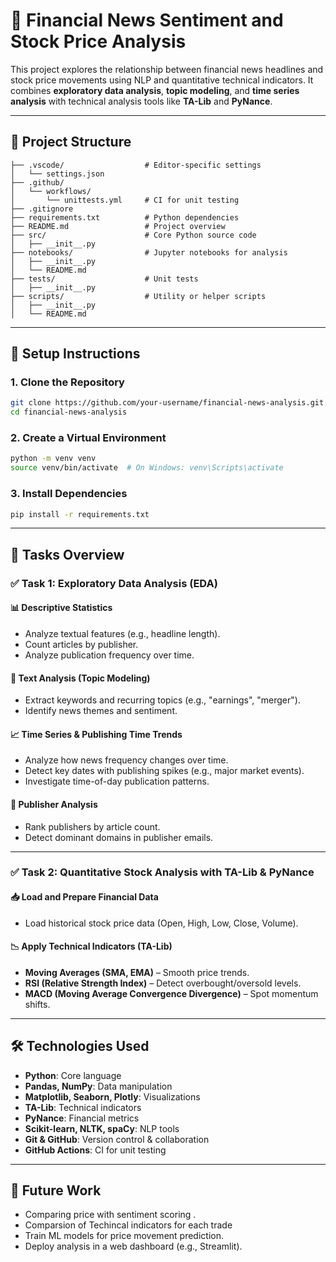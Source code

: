 # 🧠 Financial News Sentiment and Stock Price Analysis

This project explores the relationship between financial news headlines and stock price movements using NLP and quantitative technical indicators. It combines **exploratory data analysis**, **topic modeling**, and **time series analysis** with technical analysis tools like **TA-Lib** and **PyNance**.

---

## 📁 Project Structure

```
├── .vscode/                  # Editor-specific settings
│   └── settings.json
├── .github/
│   └── workflows/
│       └── unittests.yml     # CI for unit testing
├── .gitignore
├── requirements.txt          # Python dependencies
├── README.md                 # Project overview
├── src/                      # Core Python source code
│   ├── __init__.py
├── notebooks/                # Jupyter notebooks for analysis
│   ├── __init__.py
│   └── README.md
├── tests/                    # Unit tests
│   ├── __init__.py
├── scripts/                  # Utility or helper scripts
│   ├── __init__.py
│   └── README.md
```

---

## 🚀 Setup Instructions

### 1. Clone the Repository

```bash
git clone https://github.com/your-username/financial-news-analysis.git
cd financial-news-analysis
```

### 2. Create a Virtual Environment

```bash
python -m venv venv
source venv/bin/activate  # On Windows: venv\Scripts\activate
```

### 3. Install Dependencies

```bash
pip install -r requirements.txt
```

---

## 🧪 Tasks Overview

### ✅ Task 1: Exploratory Data Analysis (EDA)

#### 📊 Descriptive Statistics

* Analyze textual features (e.g., headline length).
* Count articles by publisher.
* Analyze publication frequency over time.

#### 🧠 Text Analysis (Topic Modeling)

* Extract keywords and recurring topics (e.g., "earnings", "merger").
* Identify news themes and sentiment.

#### 📈 Time Series & Publishing Time Trends

* Analyze how news frequency changes over time.
* Detect key dates with publishing spikes (e.g., major market events).
* Investigate time-of-day publication patterns.

#### 📰 Publisher Analysis

* Rank publishers by article count.
* Detect dominant domains in publisher emails.

---

### ✅ Task 2: Quantitative Stock Analysis with TA-Lib & PyNance

#### 📥 Load and Prepare Financial Data

* Load historical stock price data (Open, High, Low, Close, Volume).

#### 📉 Apply Technical Indicators (TA-Lib)

* **Moving Averages (SMA, EMA)** – Smooth price trends.
* **RSI (Relative Strength Index)** – Detect overbought/oversold levels.
* **MACD (Moving Average Convergence Divergence)** – Spot momentum shifts.




---

## 🛠️ Technologies Used

* **Python**: Core language
* **Pandas, NumPy**: Data manipulation
* **Matplotlib, Seaborn, Plotly**: Visualizations
* **TA-Lib**: Technical indicators
* **PyNance**: Financial metrics
* **Scikit-learn, NLTK, spaCy**: NLP tools
* **Git & GitHub**: Version control & collaboration
* **GitHub Actions**: CI for unit testing

---

## 📌 Future Work

* Comparing price with sentiment scoring .
* Comparsion of Techincal indicators for each trade
* Train ML models for price movement prediction.
* Deploy analysis in a web dashboard (e.g., Streamlit).


